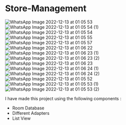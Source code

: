 # Store-Management
![WhatsApp Image 2022-12-13 at 01 05 53](https://user-images.githubusercontent.com/55048952/207138507-e5750522-eb8b-4f25-b653-71827be902e1.jpeg)
![WhatsApp Image 2022-12-13 at 01 05 54 (1)](https://user-images.githubusercontent.com/55048952/207138514-1be3ed6a-b408-4c1f-bf65-11aacbdb1402.jpeg)
![WhatsApp Image 2022-12-13 at 01 05 54](https://user-images.githubusercontent.com/55048952/207138519-97c07e03-c861-401a-a98b-1408d5ef8add.jpeg)
![WhatsApp Image 2022-12-13 at 01 05 55](https://user-images.githubusercontent.com/55048952/207138521-43156840-7a48-43c2-a292-7dff40b4ab35.jpeg)
![WhatsApp Image 2022-12-13 at 01 05 57](https://user-images.githubusercontent.com/55048952/207138523-4d6b8996-b2ec-4cdf-9953-1c970bb0853b.jpeg)
![WhatsApp Image 2022-12-13 at 01 06 22](https://user-images.githubusercontent.com/55048952/207138525-6cccf428-b6c1-48e9-ba44-441cbddc37a3.jpeg)
![WhatsApp Image 2022-12-13 at 01 06 23 (1)](https://user-images.githubusercontent.com/55048952/207138528-70ef0c24-7a37-41b5-823d-1935f58cfae8.jpeg)
![WhatsApp Image 2022-12-13 at 01 06 23 (2)](https://user-images.githubusercontent.com/55048952/207138530-195d9f77-bb67-4679-b926-3e7cfe0f0feb.jpeg)
![WhatsApp Image 2022-12-13 at 01 06 23](https://user-images.githubusercontent.com/55048952/207138532-519de1c3-ceb5-4709-8a66-5b8ad8d8db79.jpeg)
![WhatsApp Image 2022-12-13 at 01 06 24 (1)](https://user-images.githubusercontent.com/55048952/207138542-8fd3f671-86dc-4cbf-a8a8-493aeabf9bda.jpeg)
![WhatsApp Image 2022-12-13 at 01 06 24 (2)](https://user-images.githubusercontent.com/55048952/207138544-b9479f44-6d93-414f-8d43-c48c9c1fa909.jpeg)
![WhatsApp Image 2022-12-13 at 01 05 52](https://user-images.githubusercontent.com/55048952/207138548-16e7ee18-0d3c-40a3-b132-0568646507ae.jpeg)
![WhatsApp Image 2022-12-13 at 01 05 53 (1)](https://user-images.githubusercontent.com/55048952/207138551-e7d8a6b8-23c9-421c-98e2-97e886795a5a.jpeg)
![WhatsApp Image 2022-12-13 at 01 05 53 (2)](https://user-images.githubusercontent.com/55048952/207138555-1ea971b4-e7cd-4f72-9fb0-a2a879d68ee2.jpeg)

I have made this project using the following components :
- Room Database
- Different Adapters
- List View
